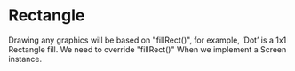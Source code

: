 # Rectangle

Drawing any graphics will be based on "fillRect()", for example, ‘Dot’ is a 1x1 Rectangle fill. We need to override "fillRect()" When we implement a Screen instance.
